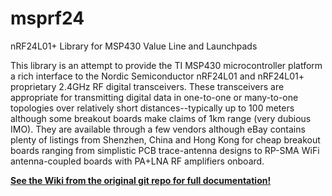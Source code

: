 msprf24
=======

nRF24L01+ Library for MSP430 Value Line and Launchpads

This library is an attempt to provide the TI MSP430 microcontroller platform a rich interface to the Nordic Semiconductor nRF24L01 and nRF24L01+ proprietary 2.4GHz RF digital transceivers. These transceivers are appropriate for transmitting digital data in one-to-one or many-to-one topologies over relatively short distances--typically up to 100 meters although some breakout boards make claims of 1km range (very dubious IMO). They are available through a few vendors although eBay contains plenty of listings from Shenzhen, China and Hong Kong for cheap breakout boards ranging from simplistic PCB trace-antenna designs to RP-SMA WiFi antenna-coupled boards with PA+LNA RF amplifiers onboard.

**[See the Wiki from the original git repo for full documentation!](https://github.com/spirilis/msprf24/wiki)**


